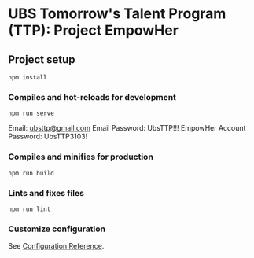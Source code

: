 # UBS Tomorrow's Talent Program (TTP): Project EmpowHer

## Project setup
```
npm install
```

### Compiles and hot-reloads for development
```
npm run serve
```
Email: ubsttp@gmail.com
Email Password: UbsTTP!!!
EmpowHer Account Password: UbsTTP3103!


### Compiles and minifies for production
```
npm run build
```

### Lints and fixes files
```
npm run lint
```

### Customize configuration
See [Configuration Reference](https://cli.vuejs.org/config/).
